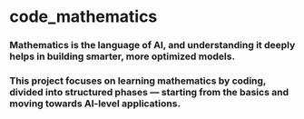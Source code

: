 # code_mathematics

### Mathematics is the language of AI, and understanding it deeply helps in building smarter, more optimized models.
### This project focuses on learning mathematics by coding, divided into structured phases — starting from the basics and moving towards AI-level applications.
